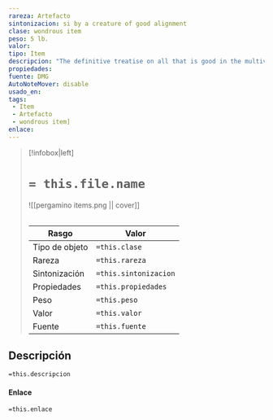 ```yaml
---
rareza: Artefacto
sintonizacion: si by a creature of good alignment
clase: wondrous item
peso: 5 lb.
valor: 
tipo: Item
descripcion: "The definitive treatise on all that is good in the multiverse, the fabled Book of Exalted Deeds figures prominently in many religions. Rather than being a scripture devoted to a particular faith, the book&#x27;s various authors filled the pages with their own vision of true virtue, providing guidance for defeating evil.The Book of Exalted Deeds Raroly lingers in one place. As soon as the book is read, it vanishes to some other corner of the multiverse where its moral guidance can bring light to a darkened world. Although attempts have been made to copy the work, efforts to do so fail to capture its magical nature or translate the benefits it offers to those pure of heart and firm of purpose.A heavy clasp, wrought to look like angel wings, keeps the book&#x27;s contents secure. Only a creature of good alignment that is attuned to the book can release the clasp that holds it shut. Once the book is opened, the attuned creature must spend 80 hours reading and studying the book to digest its contents and gain its benefits. Other creatures that peruse the book&#x27;s open pages can read the text but glean no deeper meaning and reap no benefits. An evil creature that tries to read from the book takes 24d6 radiant damage. This damage ignores resistance and immunity, and can&#x27;t be reduced or avoided by any means. A creature reduced to 0 hit points by this damage disappears in a blinding flash and is destroyed, leaving its possessions behind.Benefits granted by the Book of Exalted Deeds last only as long as you strive to do good. If you fail to perform at least one act of kindness or generosity within the span of 10 days, or if you willingly perform an evil act, you lose all the benefits granted by the book. Random Properties. The Book of Exalted Deeds has the following random properties:2 minor beneficial properties2 major beneficial properties Increased Wisdom. After you spend the requisite amount of time reading and studying the book, your Wisdom score increases by 2, to a maximum of 24. You can&#x27;t gain this benefit from the book more than once. Enlightened Magic. Once you&#x27;ve read and studied the book, any spell slot you expend to cast a cleric or paladin spell counts as a spell slot of one level higher. Halo. Once you&#x27;ve read and studied the book, you gain a protective halo. This halo sheds bright light in a 10-foot radius and dim light for an additional 10 feet. You can dismiss or manifest the halo as a bonus action. While present, the halo gives you advantage on Charisma (Persuasion) checks made to interact with good creatures and Charisma (Intimidation) checks made to interact with evil creatures. In addition, fiends and undead within the halo&#x27;s bright light make attack rolls against you with disadvantage. Destroying the Book. It is rumored that the Book of Exalted Deeds can&#x27;t be destroyed as long as good exists in the multiverse. However, drowning the book in the River Styx removes all writing and imagery from its pages and renders the book powerless for 1d100 years."
propiedades: 
fuente: DMG
AutoNoteMover: disable
usado_en:  
tags: 
 - Item
 - Artefacto
 - wondrous item]
enlace: 
---
```


> [!infobox|left]
>  # `= this.file.name`
> ![[pergamino items.png || cover]]
> ######   
> |Rasgo | Valor |
> | --- | --- |
> | Tipo de objeto| `=this.clase`|
>  | Rareza| `=this.rareza`|
> | Sintonización | `=this.sintonizacion` |
> | Propiedades | `=this.propiedades` |
>  | Peso | `=this.peso` |
> | Valor | `=this.valor` |
> | Fuente | `=this.fuente` |


## Descripción
`=this.descripcion`

#### Enlace
`=this.enlace`